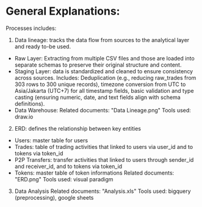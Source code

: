 # General Explanations:
Processes includes:
1. Data lineage: tracks the data flow from sources to the analytical layer and ready to-be used.
  - Raw Layer: Extracting from multiple CSV files and those are loaded into separate schemas to preserve their original structure and content.
  - Staging Layer: data is standardized and cleaned to ensure consistency across sources. Includes: Deduplication (e.g., reducing raw_trades from 303 rows to 300 unique records), timezone conversion from UTC to Asia/Jakarta (UTC+7) for all timestamp fields, basic validation and type casting (ensuring numeric, date, and text fields align with schema definitions).
  - Data Warehouse:
  Related documents: "Data Lineage.png"
  Tools used: draw.io

2. ERD: defines the relationship between key entities
  - Users: master table for users
  - Trades: table of trading activities that linked to users via user_id and to tokens via token_id
  - P2P Transfers: transfer activities that linked to users through sender_id and receiver_id, and to tokens via token_id
  - Tokens: master table of token informations
  Related documents: "ERD.png"
  Tools used: visual paradigm

3. Data Analysis
   Related documents: "Analysis.xls"
   Tools used: bigquery (preprocessing), google sheets
